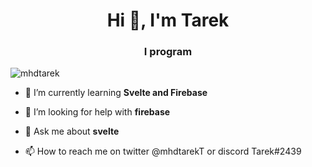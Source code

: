 <h1 align="center">Hi 👋, I'm Tarek</h1>
<h3 align="center">I program</h3>

<p align="left"> <img src="https://komarev.com/ghpvc/?username=mhdtarek&label=Profile%20views&color=0e75b6&style=flat" alt="mhdtarek" /> </p>

- 🌱 I’m currently learning **Svelte and Firebase**

- 🤝 I’m looking for help with **firebase**

- 💬 Ask me about **svelte**

- 📫 How to reach me on twitter @mhdtarekT or discord Tarek#2439

